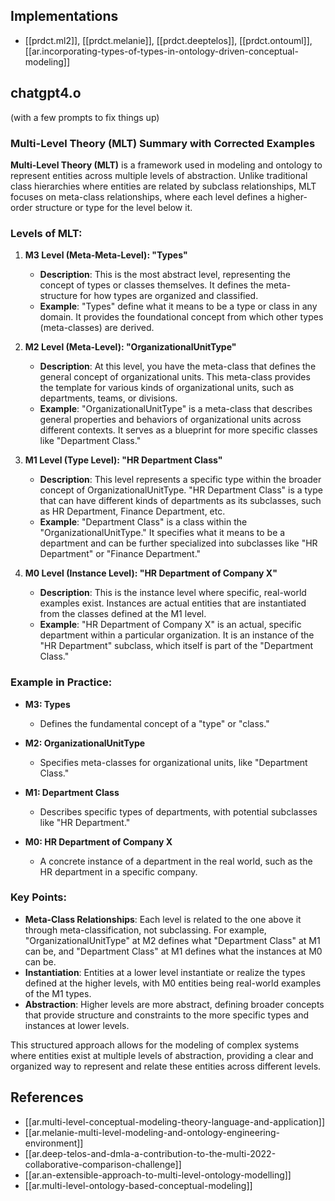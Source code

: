 
## Implementations

- [[prdct.ml2]], [[prdct.melanie]], [[prdct.deeptelos]], [[prdct.ontouml]], [[ar.incorporating-types-of-types-in-ontology-driven-conceptual-modeling]]

## chatgpt4.o

(with a few prompts to fix things up)

### Multi-Level Theory (MLT) Summary with Corrected Examples

**Multi-Level Theory (MLT)** is a framework used in modeling and ontology to represent entities across multiple levels of abstraction. Unlike traditional class hierarchies where entities are related by subclass relationships, MLT focuses on meta-class relationships, where each level defines a higher-order structure or type for the level below it.

### Levels of MLT:

1. **M3 Level (Meta-Meta-Level): "Types"**
   - **Description**: This is the most abstract level, representing the concept of types or classes themselves. It defines the meta-structure for how types are organized and classified.
   - **Example**: "Types" define what it means to be a type or class in any domain. It provides the foundational concept from which other types (meta-classes) are derived.

2. **M2 Level (Meta-Level): "OrganizationalUnitType"**
   - **Description**: At this level, you have the meta-class that defines the general concept of organizational units. This meta-class provides the template for various kinds of organizational units, such as departments, teams, or divisions.
   - **Example**: "OrganizationalUnitType" is a meta-class that describes general properties and behaviors of organizational units across different contexts. It serves as a blueprint for more specific classes like "Department Class."

3. **M1 Level (Type Level): "HR Department Class"**
   - **Description**: This level represents a specific type within the broader concept of OrganizationalUnitType. "HR Department Class" is a type that can have different kinds of departments as its subclasses, such as HR Department, Finance Department, etc.
   - **Example**: "Department Class" is a class within the "OrganizationalUnitType." It specifies what it means to be a department and can be further specialized into subclasses like "HR Department" or "Finance Department."

4. **M0 Level (Instance Level): "HR Department of Company X"**
   - **Description**: This is the instance level where specific, real-world examples exist. Instances are actual entities that are instantiated from the classes defined at the M1 level.
   - **Example**: "HR Department of Company X" is an actual, specific department within a particular organization. It is an instance of the "HR Department" subclass, which itself is part of the "Department Class."

### Example in Practice:

- **M3: Types** 
  - Defines the fundamental concept of a "type" or "class."
  
- **M2: OrganizationalUnitType**
  - Specifies meta-classes for organizational units, like "Department Class."

- **M1: Department Class**
  - Describes specific types of departments, with potential subclasses like "HR Department."

- **M0: HR Department of Company X**
  - A concrete instance of a department in the real world, such as the HR department in a specific company.

### Key Points:

- **Meta-Class Relationships**: Each level is related to the one above it through meta-classification, not subclassing. For example, "OrganizationalUnitType" at M2 defines what "Department Class" at M1 can be, and "Department Class" at M1 defines what the instances at M0 can be.
- **Instantiation**: Entities at a lower level instantiate or realize the types defined at the higher levels, with M0 entities being real-world examples of the M1 types.
- **Abstraction**: Higher levels are more abstract, defining broader concepts that provide structure and constraints to the more specific types and instances at lower levels.

This structured approach allows for the modeling of complex systems where entities exist at multiple levels of abstraction, providing a clear and organized way to represent and relate these entities across different levels.

## References

- [[ar.multi-level-conceptual-modeling-theory-language-and-application]]
- [[ar.melanie-multi-level-modeling-and-ontology-engineering-environment]]
- [[ar.deep-telos-and-dmla-a-contribution-to-the-multi-2022-collaborative-comparison-challenge]]
- [[ar.an-extensible-approach-to-multi-level-ontology-modelling]]
- [[ar.multi-level-ontology-based-conceptual-modeling]]